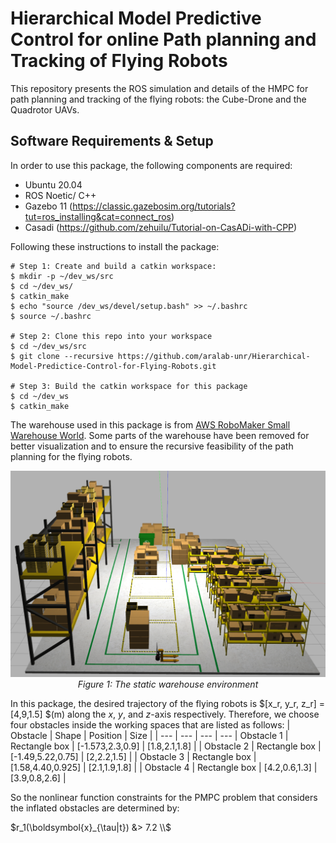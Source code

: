 # Hierarchical Model Predictive Control for online Path planning and Tracking of Flying Robots

This repository presents the ROS simulation and details of the HMPC for path planning and tracking of the flying robots: the Cube-Drone and the Quadrotor UAVs.

## Software Requirements & Setup

In order to use this package, the following components are required:

- Ubuntu 20.04
- ROS Noetic/ C++
- Gazebo 11 (https://classic.gazebosim.org/tutorials?tut=ros_installing&cat=connect_ros)
- Casadi (https://github.com/zehuilu/Tutorial-on-CasADi-with-CPP)

Following these instructions to install the package:

```shell
# Step 1: Create and build a catkin workspace:
$ mkdir -p ~/dev_ws/src
$ cd ~/dev_ws/
$ catkin_make
$ echo "source /dev_ws/devel/setup.bash" >> ~/.bashrc
$ source ~/.bashrc

# Step 2: Clone this repo into your workspace
$ cd ~/dev_ws/src
$ git clone --recursive https://github.com/aralab-unr/Hierarchical-Model-Predictice-Control-for-Flying-Robots.git

# Step 3: Build the catkin workspace for this package
$ cd ~/dev_ws
$ catkin_make
```
The warehouse used in this package is from [AWS RoboMaker Small Warehouse World](https://github.com/aws-robotics/aws-robomaker-small-warehouse-world). Some parts of the warehouse have been removed for better visualization and to ensure the recursive feasibility of the path planning for the flying robots.
<p align="center">
  <img src="/images/warehouse.png" alt="Warehouse Environment" width="700"/>
  <br/>
  <em>Figure 1: The static warehouse environment</em>
</p>

In this package, the desired trajectory of the flying robots is  $[x_r, y_r, z_r] = [4,9,1.5] $(m)  along the $x$, $y$, and $z$-axis respectively. Therefore, we choose four obstacles inside the working spaces that are listed as follows:
| Obstacle | Shape | Position | Size |
| --- | --- | --- | --- 
| Obstacle 1 | Rectangle box | [-1.573,2.3,0.9] | [1.8,2.1,1.8] |
| Obstacle 2 | Rectangle box | [-1.49,5.22,0.75] | [2,2.2,1.5] |
| Obstacle 3 | Rectangle box | [1.58,4.40,0.925] | [2.1,1.9,1.8] |
| Obstacle 4 | Rectangle box | [4.2,0.6,1.3] | [3.9,0.8,2.6] |

So the nonlinear function constraints for the PMPC problem that considers the inflated obstacles are determined by:

$r_1(\boldsymbol{x}_{\tau|t}) &> 7.2 \\$



